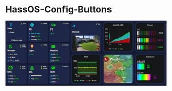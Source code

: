 # HassOS-Config-Buttons

![alt text](https://github.com/LbDab/HassOS-Config/blob/master/buttons3.jpg)
